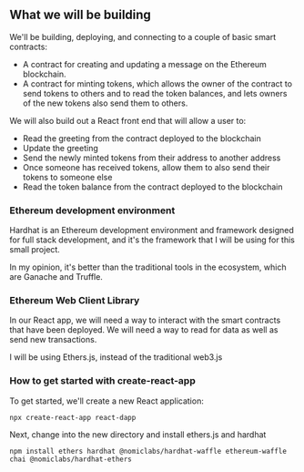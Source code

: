 
## What we will be building

We'll be building, deploying, and connecting to a couple of basic smart contracts:

- A contract for creating and updating a message on the Ethereum blockchain.
- A contract for minting tokens, which allows the owner of the contract to send tokens to others and to read the token balances, and lets owners of the new tokens also send them to others.

We will also build out a React front end that will allow a user to:

- Read the greeting from the contract deployed to the blockchain
- Update the greeting
- Send the newly minted tokens from their address to another address
- Once someone has received tokens, allow them to also send their tokens to someone else
- Read the token balance from the contract deployed to the blockchain

### Ethereum development environment

Hardhat is an Ethereum development environment and framework designed for full stack development, and it's the framework that I will be using for this small project.

In my opinion, it's better than the traditional tools in the ecosystem, which are Ganache and Truffle.

### Ethereum Web Client Library

In our React app, we will need a way to interact with the smart contracts that have been deployed. We will need a way to read for data as well as send new transactions.

I will be using Ethers.js, instead of the traditional web3.js

### How to get started with create-react-app

To get started, we'll create a new React application:

```
npx create-react-app react-dapp
```

Next, change into the new directory and install ethers.js and hardhat

```
npm install ethers hardhat @nomiclabs/hardhat-waffle ethereum-waffle chai @nomiclabs/hardhat-ethers
```

